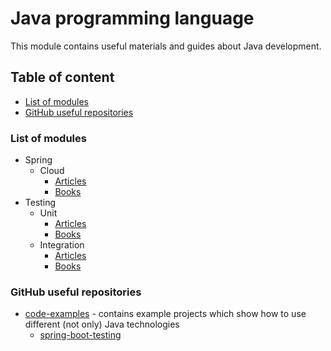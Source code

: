# Java programming language

This module contains useful materials and guides about Java development.

## Table of content

- [List of modules](#list-of-modules)
- [GitHub useful repositories](#github-useful-repositories)


### List of modules

- Spring
  - Cloud
    - [Articles](spring/cloud/article/README.md)
    - [Books](spring/cloud/book/README.md)
- Testing
  - Unit
    - [Articles](testing/unit/article/README.md)
    - [Books](testing/unit/book/README.md)
  - Integration
    - [Articles](testing/integration/article/README.md)
    - [Books](testing/integration/book/README.md)


### GitHub useful repositories

- [code-examples](https://github.com/thombergs/code-examples) - contains example projects which show how to use 
different (not only) Java technologies
  - [spring-boot-testing](https://github.com/thombergs/code-examples/tree/master/spring-boot/spring-boot-testing)
